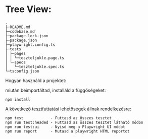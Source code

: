 # Tree View:
```
.
├─README.md
├─codebase.md
├─package-lock.json
├─package.json
├─playwright.config.ts
├─tests
│ ├─pages
│ │ └─teszteljukle.page.ts
│ └─specs
│   └─teszteljukle.spec.ts
└─tsconfig.json
```

Hogyan használd a projektet:

miután beimportáltad, installáld a függőségeket:

    npm install

A következő tesztfuttatási lehetőségek állnak rendelkezésre:

    npm test            - Futtasd az összes tesztet
    npm run test:headed - Futtasd az összes tesztet látható módon
    npm run test:ui     - Nyisd meg a Playwright UI módot
    npm run report      - Mutasd a playwright HTML reportot
